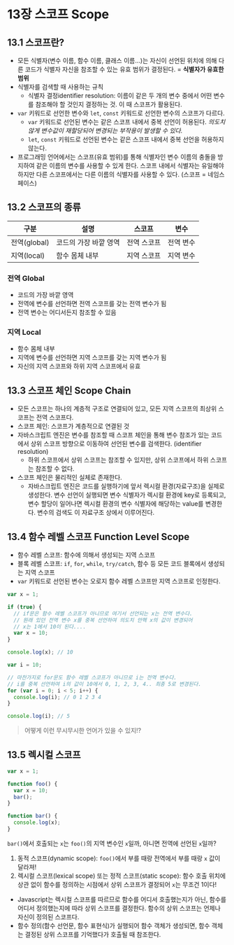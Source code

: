 # 13장 스코프 Scope

## 13.1 스코프란?

- 모든 식별자(변수 이름, 함수 이름, 클래스 이름...)는 자신이 선언된 위치에 의해 다른 코드가 식별자 자신을 참조할 수 있는 유효 범위가 결정된다. = **식별자가 유효한 범위**
- 식별자를 검색할 때 사용하는 규칙
  - 식별자 결정identifier resolution: 이름이 같은 두 개의 변수 중에서 어떤 변수를 참조해야 할 것인지 결정하는 것. 이 때 스코프가 활용된다.
- `var` 키워드로 선언한 변수와 `let`, `const` 키워드로 선언한 변수의 스코프가 다르다.
  - `var` 키워드로 선언된 변수는 같은 스코프 내에서 중복 선언이 허용된다. _의도치 않게 변수값이 재할당되어 변경되는 부작용이 발생할 수 있다._
  - `let`, `const` 키워드로 선언된 변수는 같은 스코프 내에서 중복 선언을 허용하지 않는다.
- 프로그래밍 언어에서는 스코프(유효 범위)를 통해 식별자인 변수 이름의 충돌을 방지하여 같은 이름의 변수를 사용할 수 있게 한다. 스코프 내에서 식별자는 유일해야 하지만 다른 스코프에서는 다른 이름의 식별자를 사용할 수 있다. (스코프 = 네임스페이스)

## 13.2 스코프의 종류

| 구분         | 설명                  | 스코프      | 변수      |
| ------------ | --------------------- | ----------- | --------- |
| 전역(global) | 코드의 가장 바깥 영역 | 전역 스코프 | 전역 변수 |
| 지역(local)  | 함수 몸체 내부        | 지역 스코프 | 지역 변수 |

### 전역 Global

- 코드의 가장 바깥 영역
- 전역에 변수를 선언하면 전역 스코프를 갖는 전역 변수가 됨
- 전역 변수는 어디서든지 참조할 수 있음

### 지역 Local

- 함수 몸체 내부
- 지역에 변수를 선언하면 지역 스코프를 갖는 지역 변수가 됨
- 자신의 지역 스코프와 하위 지역 스코프에서 유효

## 13.3 스코프 체인 Scope Chain

- 모든 스코프는 하나의 계층적 구조로 연결되어 있고, 모든 지역 스코프의 최상위 스코프는 전역 스코프다.
- 스코프 체인: 스코프가 계층적으로 연결된 것
- 자바스크립트 엔진은 변수를 참조할 때 스코프 체인을 통해 변수 참조가 있는 코드에서 상위 스코프 방향으로 이동하여 선언된 변수를 검색한다. (identifier resolution)
  - 하위 스코프에서 상위 스코프는 참조할 수 있지만, 상위 스코프에서 하위 스코프는 참조할 수 없다.
- 스코프 체인은 물리적인 실체로 존재한다.
  - 자바스크립트 엔진은 코드를 실행하기에 앞서 렉시컬 환경(자료구조)을 실제로 생성한다. 변수 선언이 실행되면 변수 식별자가 렉시컬 환경에 key로 등록되고, 변수 할당이 일어나면 렉시컬 환경의 변수 식별자에 해당하는 value를 변경한다. 변수의 검색도 이 자료구조 상에서 이루어진다.

## 13.4 함수 레벨 스코프 Function Level Scope

- 함수 레벨 스코프: 함수에 의해서 생성되는 지역 스코프
- 블록 레벨 스코프: `if`, `for`, `while`, `try/catch`, 함수 등 모든 코드 블록에서 생성되는 지역 스코프
- `var` 키워드로 선언된 변수는 오로지 함수 레벨 스코프만 지역 스코프로 인정한다.

```javascript
var x = 1;

if (true) {
  // if문은 함수 레벨 스코프가 아니므로 여기서 선언되는 x는 전역 변수다.
  // 원래 있던 전역 변수 x를 중복 선언하여 의도치 안헥 x의 값이 변경되어
  // x는 1에서 10이 된다....
  var x = 10;
}

console.log(x); // 10
```

```javascript
var i = 10;

// 마찬가지로 for문도 함수 레벨 스코프가 아니므로 i는 전역 변수다.
// i를 중복 선언하여 i의 값이 10에서 0, 1, 2, 3, 4.. 최종 5로 변경된다.
for (var i = 0; i < 5; i++) {
  console.log(i); // 0 1 2 3 4
}

console.log(i); // 5
```

> 어떻게 이런 무시무시한 언어가 있을 수 있지!?

## 13.5 렉시컬 스코프

```javascript
var x = 1;

function foo() {
  var x = 10;
  bar();
}

function bar() {
  console.log(x);
}
```

`bar()`에서 호출되는 `x`는 `foo()`의 지역 변수인 `x`일까, 아니면 전역에 선언된 `x`일까?

1. 동적 스코프(dynamic scope): `foo()`에서 부를 때랑 전역에서 부를 때랑 `x` 값이 달라져!
2. 렉시컬 스코프(lexical scope) 또는 정적 스코프(static scope): 함수 호출 위치에 상관 없이 함수를 정의하는 시점에서 상위 스코프가 결정되어 `x`는 무조건 1이다!

- Javascript는 렉시컬 스코프를 따르므로 함수를 어디서 호출했는지가 아닌, 함수를 어디서 정의했는지에 따라 상위 스코프를 결정한다. 함수의 상위 스코프는 언제나 자신이 정의된 스코프다.
- 함수 정의(함수 선언문, 함수 표현식)가 실행되어 함수 객체가 생성되면, 함수 객체는 결정된 상위 스코프를 기억했다가 호출될 때 참조한다.
